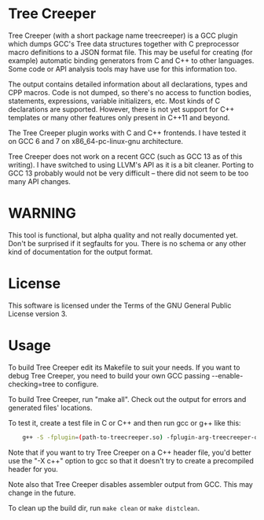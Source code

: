 # Tree Creeper

Tree Creeper (with a short package name treecreeper) is a GCC plugin which dumps GCC's Tree data structures together with C preprocessor macro definitions to a JSON format file. This may be useful for creating (for example) automatic binding generators from C and C++ to other languages. Some code or API analysis tools may have use for this information too.

The output contains detailed information about all declarations, types and CPP macros. Code is not dumped, so there's no access to function bodies, statements, expressions, variable initializers, etc. Most kinds of C declarations are supported. However, there is not yet support for C++ templates or many other features only present in C++11 and beyond.

The Tree Creeper plugin works with C and C++ frontends. I have tested it on GCC 6 and 7 on x86_64-pc-linux-gnu architecture.

Tree Creeper does not work on a recent GCC (such as GCC 13 as of this writing). I have switched to using LLVM's API as it is a bit cleaner. Porting to GCC 13 probably would not be very difficult – there did not seem to be too many API changes.

# WARNING

This tool is functional, but alpha quality and not really documented yet. Don't be surprised if it segfaults for you. There is no schema or any other kind of documentation for the output format.

# License

This software is licensed under the Terms of the GNU General Public License version 3.

# Usage

To build Tree Creeper edit its Makefile to suit your needs. If you want to debug Tree Creeper, you need to build your own GCC passing --enable-checking=tree to configure.

To build Tree Creeper, run "make all". Check out the output for errors and generated files' locations.

To test it, create a test file in C or C++ and then run gcc or g++ like this:

```sh
    g++ -S -fplugin=(path-to-treecreeper.so) -fplugin-arg-treecreeper-output=test.cc.json test.cc
```

Note that if you want to try Tree Creeper on a C++ header file, you'd better use the "-X c++" option to gcc so that it doesn't try to create a precompiled header for you.

Note also that Tree Creeper disables assembler output from GCC. This may change in the future.

To clean up the build dir, run `make clean` or `make distclean`.
